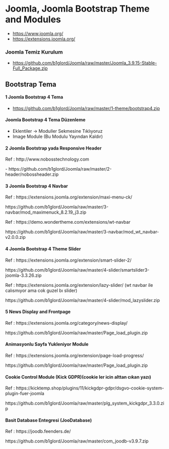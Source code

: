 # Joomla, Joomla Bootstrap Theme and Modules #
- https://www.joomla.org/
- https://extensions.joomla.org/

### Joomla Temiz Kurulum
- https://github.com/b1glord/Joomla/raw/master/Joomla_3.9.15-Stable-Full_Package.zip


## Bootstrap Tema
#### 1 Joomla Bootstrap 4 Tema
- https://github.com/b1glord/Joomla/raw/master/1-theme/bootstrap4.zip

#### Joomla Bootstrap 4 Tema Düzenleme
- Eklentiler -> Moduller Sekmesine Tıklıyoruz
- Image Module (Bu Modulu Yayından Kaldır)

#### 2 Joomla Bootstrap yada Responsive Header
<p> Ref : http://www.nobosstechnology.com </p>
- https://github.com/b1glord/Joomla/raw/master/2-header/nobossheader.zip

#### 3 Joomla Bootstrap 4 Navbar
<p> Ref : https://extensions.joomla.org/extension/maxi-menu-ck/ </p>
 https://github.com/b1glord/Joomla/raw/master/3-navbar/mod_maximenuck_8.2.19_j3.zip


<p> Ref : https://demo.wondertheme.com/extensions/wt-navbar </p>
 https://github.com/b1glord/Joomla/raw/master/3-navbar/mod_wt_navbar-v2.0.0.zip

#### 4 Joomla Bootstrap 4 Theme Slider
<p> Ref : https://extensions.joomla.org/extension/smart-slider-2/ </p>
 https://github.com/b1glord/Joomla/raw/master/4-slider/smartslider3-joomla-3.3.26.zip
 
<p> Ref : https://extensions.joomla.org/extension/lazy-slider/            (wt navbar ile calısmıyor ama cok guzel bı slider) </p>
 https://github.com/b1glord/Joomla/raw/master/4-slider/mod_lazyslider.zip 


#### 5 News Display and Frontpage
<p> Ref : https://extensions.joomla.org/category/news-display/ </p>
 https://github.com/b1glord/Joomla/raw/master/Page_load_plugin.zip


#### Animasyonlu Sayfa Yukleniyor Module
<p> Ref : https://extensions.joomla.org/extension/page-load-progress/ </p>
 https://github.com/b1glord/Joomla/raw/master/Page_load_plugin.zip

#### Cookie Control Module (Kick GDPR)(cookie ler icin alttan cıkan yazı)
<p> Ref : https://kicktemp.shop/plugins/11/kickgdpr-gdpr/dsgvo-cookie-system-plugin-fuer-joomla </p>
 https://github.com/b1glord/Joomla/raw/master/plg_system_kickgdpr_3.3.0.zip

#### Basit Database Entegresi (JooDatabase)
<p> Ref : https://joodb.feenders.de/ </p>
 https://github.com/b1glord/Joomla/raw/master/com_joodb-v3.9.7.zip
